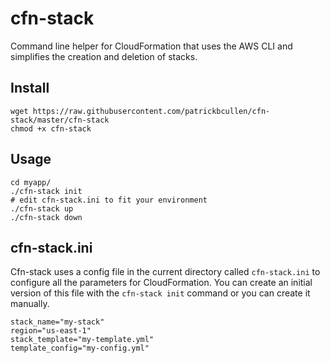 # cfn-stack
Command line helper for CloudFormation that uses the AWS CLI and simplifies the creation and deletion of stacks.

## Install
```
wget https://raw.githubusercontent.com/patrickbcullen/cfn-stack/master/cfn-stack
chmod +x cfn-stack
```

## Usage
```
cd myapp/
./cfn-stack init
# edit cfn-stack.ini to fit your environment
./cfn-stack up
./cfn-stack down
```

## cfn-stack.ini
Cfn-stack uses a config file in the current directory called `cfn-stack.ini` to configure all the parameters for CloudFormation. You can create an initial version of this file with the `cfn-stack init` command or you can create it manually.

```
stack_name="my-stack"
region="us-east-1"
stack_template="my-template.yml"
template_config="my-config.yml"
```
